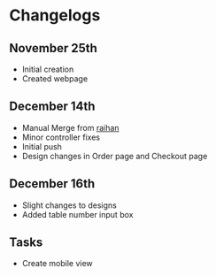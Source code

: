 # Changelogs
## November 25th
- Initial creation
- Created webpage

## December 14th
- Manual Merge from [raihan](https://github.com/Linkachus17/makanan-app/tree/raihan)
- Minor controller fixes
- Initial push
- Design changes in Order page and Checkout page

## December 16th
- Slight changes to designs
- Added table number input box


## Tasks
- Create mobile view

